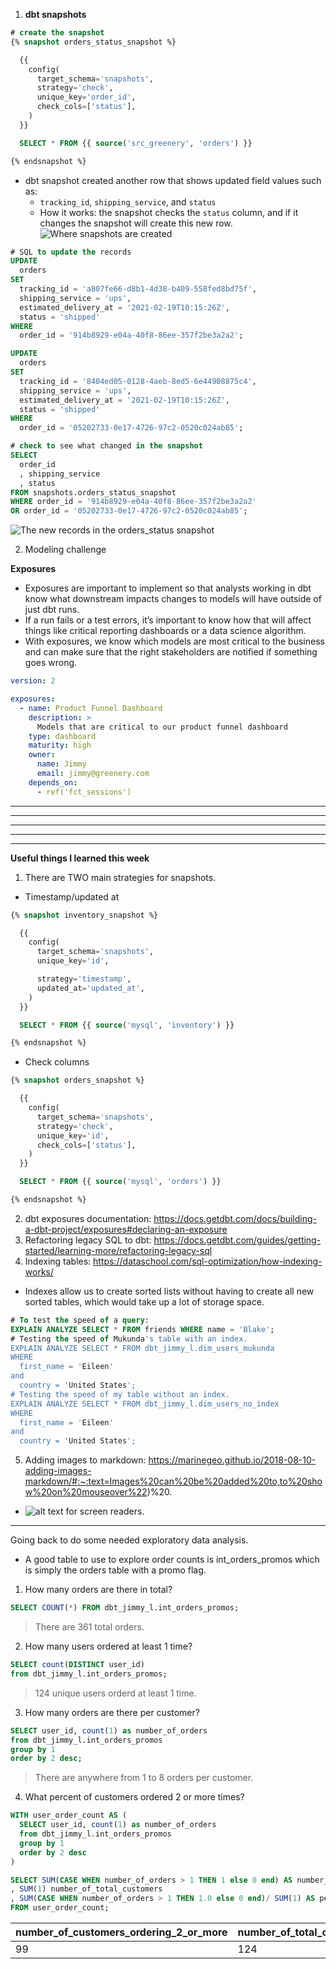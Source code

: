 1. **dbt snapshots**

```sql
# create the snapshot
{% snapshot orders_status_snapshot %}

  {{
    config(
      target_schema='snapshots',
      strategy='check',
      unique_key='order_id',
      check_cols=['status'],
    )
  }}

  SELECT * FROM {{ source('src_greenery', 'orders') }}

{% endsnapshot %}
```
- dbt snapshot created another row that shows updated field values such as:
    - `tracking_id`, `shipping_service`, and `status`
    - How it works: the snapshot checks the `status` column, and if it changes the snapshot will create this new row.
![Where snapshots are created](https://github.com/jimmyvluong/course-dbt/blob/3cd29c6b2d7985184dc73bb9de00071af6dabbb8/greenery/where_snapshots_are_created.png "Where snapshots are created.")

```sql
# SQL to update the records
UPDATE
  orders
SET
  tracking_id = 'a807fe66-d8b1-4d38-b409-558fed8bd75f',
  shipping_service = 'ups',
  estimated_delivery_at = '2021-02-19T10:15:26Z',
  status = 'shipped'
WHERE
  order_id = '914b8929-e04a-40f8-86ee-357f2be3a2a2';

UPDATE
  orders
SET
  tracking_id = '8404ed05-0128-4aeb-8ed5-6e44908875c4',
  shipping_service = 'ups',
  estimated_delivery_at = '2021-02-19T10:15:26Z',
  status = 'shipped'
WHERE
  order_id = '05202733-0e17-4726-97c2-0520c024ab85';
```
```sql
# check to see what changed in the snapshot
SELECT
  order_id
  , shipping_service
  , status
FROM snapshots.orders_status_snapshot
WHERE order_id = '914b8929-e04a-40f8-86ee-357f2be3a2a2'
OR order_id = '05202733-0e17-4726-97c2-0520c024ab85';
```

![The new records in the orders_status snapshot](https://github.com/jimmyvluong/course-dbt/blob/242dea5d5b447a024e3309bc7d91026b67eaaaa0/greenery/snapshot_example.png "orders_status snapshot")

2. Modeling challenge

**Exposures**
- Exposures are important to implement so that analysts working in dbt know what downstream impacts changes to models will have outside of just dbt runs. 
- If a run fails or a test errors, it’s important to know how that will affect things like critical reporting dashboards or a data science algorithm.
- With exposures, we know which models are most critical to the business and can make sure that the right stakeholders are notified if something goes wrong.
```yml
version: 2

exposures:  
  - name: Product Funnel Dashboard
    description: >
      Models that are critical to our product funnel dashboard
    type: dashboard
    maturity: high
    owner:
      name: Jimmy
      email: jimmy@greenery.com
    depends_on:
      - ref('fct_sessions')
```
------------------------------------------------------
------------------------------------------------------
------------------------------------------------------
------------------------------------------------------
------------------------------------------------------

**Useful things I learned this week**

1. There are TWO main strategies for snapshots.
- Timestamp/updated at
```sql
{% snapshot inventory_snapshot %}

  {{
    config(
      target_schema='snapshots',
      unique_key='id',

      strategy='timestamp',
      updated_at='updated_at',
    )
  }}

  SELECT * FROM {{ source('mysql', 'inventory') }}

{% endsnapshot %}
```
- Check columns
```sql
{% snapshot orders_snapshot %}

  {{
    config(
      target_schema='snapshots',
      strategy='check',
      unique_key='id',
      check_cols=['status'],
    )
  }}

  SELECT * FROM {{ source('mysql', 'orders') }}

{% endsnapshot %}
```
2. dbt exposures documentation: https://docs.getdbt.com/docs/building-a-dbt-project/exposures#declaring-an-exposure
3. Refactoring legacy SQL to dbt: https://docs.getdbt.com/guides/getting-started/learning-more/refactoring-legacy-sql
4. Indexing tables: https://dataschool.com/sql-optimization/how-indexing-works/
- Indexes allow us to create sorted lists without having to create all new sorted tables, which would take up a lot of storage space.
```sql
# To test the speed of a query:
EXPLAIN ANALYZE SELECT * FROM friends WHERE name = 'Blake';
# Testing the speed of Mukunda's table with an index.
EXPLAIN ANALYZE SELECT * FROM dbt_jimmy_l.dim_users_mukunda 
WHERE 
  first_name = 'Eileen' 
and
  country = 'United States';
# Testing the speed of my table without an index.
EXPLAIN ANALYZE SELECT * FROM dbt_jimmy_l.dim_users_no_index
WHERE 
  first_name = 'Eileen' 
and
  country = 'United States';
```
5. Adding images to markdown: https://marinegeo.github.io/2018-08-10-adding-images-markdown/#:~:text=Images%20can%20be%20added%20to,to%20show%20on%20mouseover%22)%20.
- ![alt text for screen readers](/path/to/image.png "Text to show on mouseover").
-----
Going back to do some needed exploratory data analysis.
- A good table to use to explore order counts is int_orders_promos which is simply the orders table with a promo flag.
1. How many orders are there in total?
```sql
SELECT COUNT(*) FROM dbt_jimmy_l.int_orders_promos;
```
> There are 361 total orders.

2. How many users ordered at least 1 time?
```sql
SELECT count(DISTINCT user_id)
from dbt_jimmy_l.int_orders_promos;
```
> 124 unique users orderd at least 1 time.

3. How many orders are there per customer?
```sql
SELECT user_id, count(1) as number_of_orders
from dbt_jimmy_l.int_orders_promos
group by 1
order by 2 desc;
```
> There are anywhere from 1 to 8 orders per customer.

4. What percent of customers ordered 2 or more times?
```sql
WITH user_order_count AS (
  SELECT user_id, count(1) as number_of_orders
  from dbt_jimmy_l.int_orders_promos
  group by 1
  order by 2 desc
)

SELECT SUM(CASE WHEN number_of_orders > 1 THEN 1 else 0 end) AS number_of_customers_ordering_2_or_more
, SUM(1) number_of_total_customers
, SUM(CASE WHEN number_of_orders > 1 THEN 1.0 else 0 end)/ SUM(1) AS percent_2_or_more_orders
FROM user_order_count;
```
> 
|number_of_customers_ordering_2_or_more|number_of_total_customers|percent_2_or_more_orders|
|:---|:---|:---|
|99|124|0.79|
